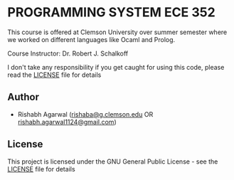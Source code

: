 # PROGRAMMING SYSTEM ECE 352

This course is offered at Clemson University over summer semester where we worked on different languages like Ocaml and Prolog.

Course Instructor: Dr. Robert J. Schalkoff

I don't take any responsibility if you get caught for using this code, please read the [LICENSE](https://github.com/rishabh-agarwal/Programming-System-ECE-352/blob/master/LICENSE) file for details

## Author
- Rishabh Agarwal (rishaba@g.clemson.edu OR rishabh.agarwal1124@gmail.com)

## License
This project is licensed under the GNU General Public License - see the [LICENSE](https://github.com/rishabh-agarwal/Programming-System-ECE-352/blob/master/LICENSE) file for details
